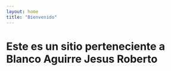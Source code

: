 ```yaml
---
layout: home
title: "Bienvenido"
---
```


# Este es un sitio perteneciente a Blanco Aguirre Jesus Roberto